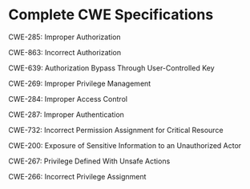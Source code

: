 

# Complete CWE Specifications

CWE-285: Improper Authorization

CWE-863: Incorrect Authorization

CWE-639: Authorization Bypass Through User-Controlled Key

CWE-269: Improper Privilege Management

CWE-284: Improper Access Control

CWE-287: Improper Authentication

CWE-732: Incorrect Permission Assignment for Critical Resource

CWE-200: Exposure of Sensitive Information to an Unauthorized Actor

CWE-267: Privilege Defined With Unsafe Actions

CWE-266: Incorrect Privilege Assignment